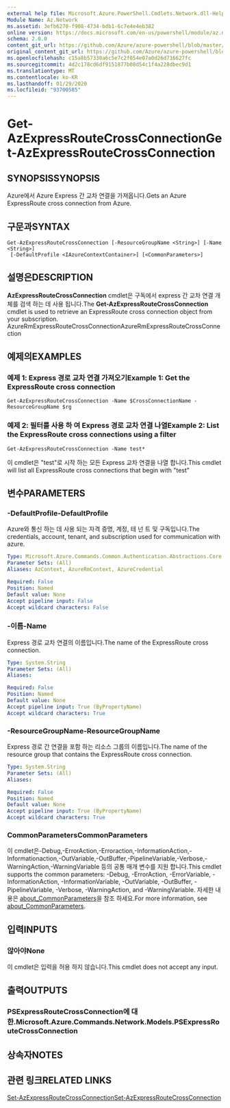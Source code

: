 ```yaml
---
external help file: Microsoft.Azure.PowerShell.Cmdlets.Network.dll-Help.xml
Module Name: Az.Network
ms.assetid: 3efb6270-f908-4734-bdb1-6c7e4e4eb382
online version: https://docs.microsoft.com/en-us/powershell/module/az.network/get-azexpressroutecrossconnection
schema: 2.0.0
content_git_url: https://github.com/Azure/azure-powershell/blob/master/src/Network/Network/help/Get-AzExpressRouteCrossConnection.md
original_content_git_url: https://github.com/Azure/azure-powershell/blob/master/src/Network/Network/help/Get-AzExpressRouteCrossConnection.md
ms.openlocfilehash: c15a8b57338a6c5e7c2f054e07a0d26d716627fc
ms.sourcegitcommit: 4d2c178cd6df9151877b08d54c1f4a228dbec9d1
ms.translationtype: MT
ms.contentlocale: ko-KR
ms.lasthandoff: 01/29/2020
ms.locfileid: "93700585"
---
```

# <span data-ttu-id="24a7a-101">Get-AzExpressRouteCrossConnection</span><span class="sxs-lookup"><span data-stu-id="24a7a-101">Get-AzExpressRouteCrossConnection</span></span>

## <span data-ttu-id="24a7a-102">SYNOPSIS</span><span class="sxs-lookup"><span data-stu-id="24a7a-102">SYNOPSIS</span></span>
<span data-ttu-id="24a7a-103">Azure에서 Azure Express 간 교차 연결을 가져옵니다.</span><span class="sxs-lookup"><span data-stu-id="24a7a-103">Gets an Azure ExpressRoute cross connection from Azure.</span></span>

## <span data-ttu-id="24a7a-104">구문과</span><span class="sxs-lookup"><span data-stu-id="24a7a-104">SYNTAX</span></span>

```
Get-AzExpressRouteCrossConnection [-ResourceGroupName <String>] [-Name <String>]
 [-DefaultProfile <IAzureContextContainer>] [<CommonParameters>]
```

## <span data-ttu-id="24a7a-105">설명은</span><span class="sxs-lookup"><span data-stu-id="24a7a-105">DESCRIPTION</span></span>
<span data-ttu-id="24a7a-106">**AzExpressRouteCrossConnection** cmdlet은 구독에서 express 간 교차 연결 개체를 검색 하는 데 사용 됩니다.</span><span class="sxs-lookup"><span data-stu-id="24a7a-106">The **Get-AzExpressRouteCrossConnection** cmdlet is used to retrieve an ExpressRoute cross connection object from your subscription.</span></span>
<span data-ttu-id="24a7a-107">AzureRmExpressRouteCrossConnection</span><span class="sxs-lookup"><span data-stu-id="24a7a-107">AzureRmExpressRouteCrossConnection</span></span>

## <span data-ttu-id="24a7a-108">예제의</span><span class="sxs-lookup"><span data-stu-id="24a7a-108">EXAMPLES</span></span>

### <span data-ttu-id="24a7a-109">예제 1: Express 경로 교차 연결 가져오기</span><span class="sxs-lookup"><span data-stu-id="24a7a-109">Example 1: Get the ExpressRoute cross connection</span></span>
```
Get-AzExpressRouteCrossConnection -Name $CrossConnectionName -ResourceGroupName $rg
```

### <span data-ttu-id="24a7a-110">예제 2: 필터를 사용 하 여 Express 경로 교차 연결 나열</span><span class="sxs-lookup"><span data-stu-id="24a7a-110">Example 2: List the ExpressRoute cross connections using a filter</span></span>
```
Get-AzExpressRouteCrossConnection -Name test*
```

<span data-ttu-id="24a7a-111">이 cmdlet은 "test"로 시작 하는 모든 Express 교차 연결을 나열 합니다.</span><span class="sxs-lookup"><span data-stu-id="24a7a-111">This cmdlet will list all ExpressRoute cross connections that begin with "test"</span></span>

## <span data-ttu-id="24a7a-112">변수</span><span class="sxs-lookup"><span data-stu-id="24a7a-112">PARAMETERS</span></span>

### <span data-ttu-id="24a7a-113">-DefaultProfile</span><span class="sxs-lookup"><span data-stu-id="24a7a-113">-DefaultProfile</span></span>
<span data-ttu-id="24a7a-114">Azure와 통신 하는 데 사용 되는 자격 증명, 계정, 테 넌 트 및 구독입니다.</span><span class="sxs-lookup"><span data-stu-id="24a7a-114">The credentials, account, tenant, and subscription used for communication with azure.</span></span>

```yaml
Type: Microsoft.Azure.Commands.Common.Authentication.Abstractions.Core.IAzureContextContainer
Parameter Sets: (All)
Aliases: AzContext, AzureRmContext, AzureCredential

Required: False
Position: Named
Default value: None
Accept pipeline input: False
Accept wildcard characters: False
```

### <span data-ttu-id="24a7a-115">-이름</span><span class="sxs-lookup"><span data-stu-id="24a7a-115">-Name</span></span>
<span data-ttu-id="24a7a-116">Express 경로 교차 연결의 이름입니다.</span><span class="sxs-lookup"><span data-stu-id="24a7a-116">The name of the ExpressRoute cross connection.</span></span>

```yaml
Type: System.String
Parameter Sets: (All)
Aliases:

Required: False
Position: Named
Default value: None
Accept pipeline input: True (ByPropertyName)
Accept wildcard characters: True
```

### <span data-ttu-id="24a7a-117">-ResourceGroupName</span><span class="sxs-lookup"><span data-stu-id="24a7a-117">-ResourceGroupName</span></span>
<span data-ttu-id="24a7a-118">Express 경로 간 연결을 포함 하는 리소스 그룹의 이름입니다.</span><span class="sxs-lookup"><span data-stu-id="24a7a-118">The name of the resource group that contains the ExpressRoute cross connection.</span></span>

```yaml
Type: System.String
Parameter Sets: (All)
Aliases:

Required: False
Position: Named
Default value: None
Accept pipeline input: True (ByPropertyName)
Accept wildcard characters: True
```

### <span data-ttu-id="24a7a-119">CommonParameters</span><span class="sxs-lookup"><span data-stu-id="24a7a-119">CommonParameters</span></span>
<span data-ttu-id="24a7a-120">이 cmdlet은-Debug,-ErrorAction,-Erroraction,-InformationAction,-Informationaction,-OutVariable,-OutBuffer,-PipelineVariable,-Verbose,-WarningAction,-WarningVariable 등의 공통 매개 변수를 지원 합니다.</span><span class="sxs-lookup"><span data-stu-id="24a7a-120">This cmdlet supports the common parameters: -Debug, -ErrorAction, -ErrorVariable, -InformationAction, -InformationVariable, -OutVariable, -OutBuffer, -PipelineVariable, -Verbose, -WarningAction, and -WarningVariable.</span></span> <span data-ttu-id="24a7a-121">자세한 내용은 [about_CommonParameters](https://go.microsoft.com/fwlink/?LinkID=113216)을 참조 하세요.</span><span class="sxs-lookup"><span data-stu-id="24a7a-121">For more information, see [about_CommonParameters](https://go.microsoft.com/fwlink/?LinkID=113216).</span></span>

## <span data-ttu-id="24a7a-122">입력</span><span class="sxs-lookup"><span data-stu-id="24a7a-122">INPUTS</span></span>

### <span data-ttu-id="24a7a-123">않아야</span><span class="sxs-lookup"><span data-stu-id="24a7a-123">None</span></span>
<span data-ttu-id="24a7a-124">이 cmdlet은 입력을 허용 하지 않습니다.</span><span class="sxs-lookup"><span data-stu-id="24a7a-124">This cmdlet does not accept any input.</span></span>

## <span data-ttu-id="24a7a-125">출력</span><span class="sxs-lookup"><span data-stu-id="24a7a-125">OUTPUTS</span></span>

### <span data-ttu-id="24a7a-126">PSExpressRouteCrossConnection에 대 한.</span><span class="sxs-lookup"><span data-stu-id="24a7a-126">Microsoft.Azure.Commands.Network.Models.PSExpressRouteCrossConnection</span></span>

## <span data-ttu-id="24a7a-127">상속자</span><span class="sxs-lookup"><span data-stu-id="24a7a-127">NOTES</span></span>

## <span data-ttu-id="24a7a-128">관련 링크</span><span class="sxs-lookup"><span data-stu-id="24a7a-128">RELATED LINKS</span></span>

[<span data-ttu-id="24a7a-129">Set-AzExpressRouteCrossConnection</span><span class="sxs-lookup"><span data-stu-id="24a7a-129">Set-AzExpressRouteCrossConnection</span></span>](Set-AzExpressRouteCrossConnection.md)